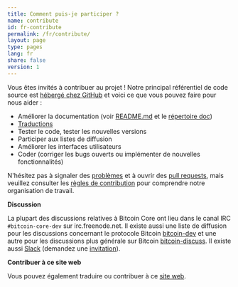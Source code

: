 ```yaml
---
title: Comment puis-je participer ?
name: contribute
id: fr-contribute
permalink: /fr/contribute/
layout: page
type: pages
lang: fr
share: false
version: 1
---
```


Vous êtes invités à contribuer au projet !
Notre principal référentiel de code source est [hébergé chez GitHub](https://github.com/bitcoin/bitcoin/) et voici ce que vous pouvez faire pour nous aider :

  - Améliorer la documentation (voir [README.md][README.md] et le [répertoire doc][doc])
  - [Traductions][translation_process.md]
  - Tester le code, tester les nouvelles versions
  - Participer aux listes de diffusion
  - Améliorer les interfaces utilisateurs
  - Coder (corriger les bugs ouverts ou implémenter de nouvelles fonctionnalités)

N'hésitez pas à signaler des [problèmes][issues] et à ouvrir des [pull requests][pulls], mais veuillez consulter les [règles de contribution][CONTRIBUTING] pour comprendre notre organisation de travail.

**Discussion**

La plupart des discussions relatives à Bitcoin Core ont lieu dans le canal IRC `#bitcoin-core-dev` sur irc.freenode.net.  Il existe aussi une liste de diffusion pour les discussions concernant le protocole Bitcoin [bitcoin-dev][bitcoin-dev] et une autre pour les discussions plus générale sur Bitcoin [bitcoin-discuss][bitcoin-discuss].  Il existe aussi [Slack][slack] (demandez une [invitation][invite]).

**Contribuer à ce site web**

Vous pouvez également traduire ou contribuer à ce [site web][website-contrib].

[README.md]: https://github.com/bitcoin/bitcoin/blob/master/README.md
[doc]: https://github.com/bitcoin/bitcoin/tree/master/doc
[translation_process.md]: https://github.com/bitcoin/bitcoin/blob/master/doc/translation_process.md
[issues]: https://github.com/bitcoin/bitcoin/issues
[pulls]: https://github.com/bitcoin/bitcoin/pulls
[CONTRIBUTING]: https://github.com/bitcoin/bitcoin/blob/master/CONTRIBUTING.md
[bitcoin-discuss]: http://lists.linuxfoundation.org/mailman/listinfo/bitcoin-discuss
[bitcoin-dev]: http://lists.linuxfoundation.org/mailman/listinfo/bitcoin-dev
[website-contrib]: https://github.com/bitcoin-core/website/blob/gh-pages/README.md
[Slack]: https://bitcoincore.slack.com/
[invite]: https://slack.bitcoincore.org/